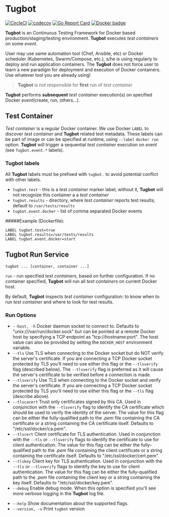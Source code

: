 # Tugbot

[![CircleCI](https://circleci.com/gh/gaia-docker/tugbot.svg?style=shield)](https://circleci.com/gh/gaia-docker/tugbot)
[![codecov](https://codecov.io/gh/gaia-docker/tugbot/branch/master/graph/badge.svg)](https://codecov.io/gh/gaia-docker/tugbot)
[![Go Report Card](https://goreportcard.com/badge/github.com/gaia-docker/tugbot)](https://goreportcard.com/report/github.com/gaia-docker/tugbot)
[![Docker badge](https://img.shields.io/docker/pulls/gaiadocker/tugbot.svg)](https://hub.docker.com/r/gaiadocker/tugbot/)


**Tugbot** is an Continuous Testing Framework for Docker based production/staging/testing environment. **Tugbot** executes *test containers* on some *event*.

User may use same automation tool (Chef, Ansible, etc) or Docker scheduler (Kubernetes, Swarm/Compose, etc.), s/he is using regularly to deploy and run application containers. The **Tugbot** does not force user to learn a new paradigm for deployment and execution of Docker containers. Use whatever tool you are already using!

> **Tugbot** is not responsible for **first** run of *test container*

**Tugbot** performs **subsequent** *test container* execution(s) on specified Docker *event*(create, run, others...).

## Test Container

*Test container* is a regular Docker container. We use Docker `LABEL` to discover *test container* and **Tugbot** related test metadata. These labels can be part of image or can be specified at runtime, using `--label` `docker run` option.
**Tugbot** will trigger a sequential *test container* execution on *event* (see `Tugbot.event.*` labels).

### Tugbot labels
All **Tugbot** labels must be prefixed with `tugbot.` to avoid potential conflict with other labels.

- `tugbot.test` - this is a *test container* marker label; without it, **Tugbot** will not recognize this container a a *test container*
- `tugbot.results` - directory, where *test container* reports test results; default to `/var/tests/results`
- `tugbot.event.docker` - list of comma separated Docker events

#####Example (Dockerfile):
```
LABEL tugbot.test=true
LABEL tugbot.results=/var/tests/results
LABEL tugbot.event.docker=start
```

## Tugbot Run Service

```
tugbot ... [container, container ...]
```

`run` - run specified *test containers*, based on further configuration. If no container specified, **Tugbot** will run all *test containers* on current Docker host.

By default, **Tugbot** inspects *test container* configuration: to know when to run *test container* and where to look for test results.

### Run Options

- `--host, -h`             Docker daemon socket to connect to. Defaults to "unix:///var/run/docker.sock" but can be pointed at a remote Docker host by specifying a TCP endpoint as "tcp://hostname:port". The host value can also be provided by setting the `DOCKER_HOST` environment variable.
- `--tls`                  Use TLS when connecting to the Docker socket but do NOT verify the server's certificate. If you are connecting a TCP Docker socket protected by TLS you'll need to use either this flag or the `--tlsverify` flag (described below). The `--tlsverify` flag is preferred as it will cause the server's certificate to be verified before a connection is made.
- `--tlsverify`            Use TLS when connecting to the Docker socket and verify the server's certificate. If you are connecting a TCP Docker socket protected by TLS you'll need to use either this flag or the `--tls` flag (describe above).
- `--tlscacert`            Trust only certificates signed by this CA. Used in conjunction with the `--tlsverify` flag to identify the CA certificate which should be used to verify the identity of the server. The value for this flag can be either the fully-qualified path to the *.pem* file containing the CA certificate or a string containing the CA certificate itself. Defaults to "/etc/ssl/docker/ca.pem".
- `--tlscert`              Client certificate for TLS authentication. Used in conjunction with the `--tls` or `--tlsverify` flags to identify the certificate to use for client authentication. The value for this flag can be either the fully-qualified path to the *.pem* file containing the client certificate or a string containing the certificate itself. Defaults to "/etc/ssl/docker/cert.pem".
- `--tlskey`               Client key for TLS authentication. Used in conjunction with the `--tls` or `--tlsverify` flags to identify the key to use for client authentication. The value for this flag can be either the fully-qualified path to the *.pem* file containing the client key or a string containing the key itself. Defaults to "/etc/ssl/docker/key.pem".
- `--debug`                Enable debug mode. When this option is specified you'll see more verbose logging in the **Tugbot** log file.
* `--help`                 Show documentation about the supported flags.
* `--version, -v`          Print `tugbot` version
